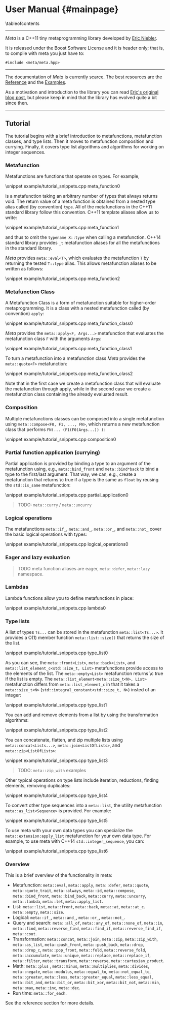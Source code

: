 User Manual       {#mainpage}
===========

\tableofcontents

--------------------------------------------
*Meta* is a C++11 tiny metaprogramming library developed by
[Eric Niebler](https://github.com/ericniebler).

It is released under the Boost Software License and it is header only; that is,
to compile with meta you just have to:

~~~~~~~{.cpp}
#include <meta/meta.hpp>
~~~~~~~

--------------------------------------------

The documentation of *Meta* is currently scarce. The best resources are the
<a href="group__meta.html">Reference</a> and the
<a href="examples.html">Examples</a>.

As a motivation and introduction to the library you can read
[Eric's original blog post](http://ericniebler.com/2014/11/13/tiny-metaprogramming-library/),
but please keep in mind that the library has evolved quite a bit since then.

--------------------------------------------

## Tutorial

The tutorial begins with a brief introduction to metafunctions, metafunction
classes, and type lists. Then it moves to metafunction composition and
currying. Finally, it covers type list algorithms and algorithms for working on
integer sequences.

### Metafunction

Metafunctions are functions that operate on types. For example,

\snippet example/tutorial_snippets.cpp meta_function0

is a metafunction taking an arbitrary number of types that always returns
void. The return value of a meta function is obtained from a nested type alias
called (by convention) `type`. All of the metafunctions in the C++11 standard
library follow this convention. C++11 template aliases allow us to write:

\snippet example/tutorial_snippets.cpp meta_function1

and thus to omit the `typename X::type` when calling a metafunction. C++14
standard library provides `_t` metafunction aliases for all the metafunctions in
the standard library.

*Meta* provides `meta::eval<T>`, which evaluates the metafunction `T` by
 returning the tested `T::type` alias. This allows metafunction aliases to be
 written as follows:

\snippet example/tutorial_snippets.cpp meta_function2

### Metafunction Class

A Metafunction Class is a form of metafunction suitable for higher-order
metaprogramming. It is a class with a nested metafunction called (by convention)
`apply`:

\snippet example/tutorial_snippets.cpp meta_function_class0

*Meta* provides the `meta::apply<F, Args...>` metafunction that evaluates the
 metafunction class `F` with the arguments `Args`:

\snippet example/tutorial_snippets.cpp meta_function_class1

To turn a metafunction into a metafunction class *Meta* provides the
`meta::quote<F>` metafunction:

\snippet example/tutorial_snippets.cpp meta_function_class2

Note that in the first case we create a metafunction class that will evaluate
the metafunction through apply, while in the second case we create a
metafunction class containing the already evaluated result.

### Composition

Multiple metafunctions classes can be composed into a single metafunction using
`meta::compose<F0, F1, ..., FN>`, which returns a new metafunction class that
performs `FN(... (F1(F0(Args...)) )`:

\snippet example/tutorial_snippets.cpp composition0

### Partial function application (currying)

Partial application is provided by binding a type to an argument of the
metafunction using, e.g., `meta::bind_front` and `meta::bind*back` to bind a
type to the first/last argument. That way, we can, e.g., create a metafunction
that returns \c true if a type is the same as `float` by reusing the `std::is_same`
metafunction:

\snippet example/tutorial_snippets.cpp partial_application0

> TODO: `meta::curry` / `meta::uncurry`

### Logical operations

The metafunctions `meta::if_`, `meta::and_`, `meta::or_`, and `meta::not_` cover
the basic logical operations with types:

\snippet example/tutorial_snippets.cpp logical_operations0

### Eager and lazy evaluation

> TODO meta function aliases are eager, `meta::defer`, `meta::lazy` namespace.

### Lambdas

Lambda functions allow you to define metafunctions in place:

\snippet example/tutorial_snippets.cpp lambda0

### Type lists

A list of types `Ts...` can be stored in the metafunction
`meta::list<Ts...>`. It provides a O(1) member function
`meta::list::size()` that returns the size of the list.

\snippet example/tutorial_snippets.cpp type_list0

As you can see, the `meta::front<List>`, `meta::back<List>`, and
`meta::list_element_c<std::size_t, List>` metafunctions provide access to the
elements of the list. The `meta::empty<List>` metafunction returns \c true if
the list is empty. The `meta::list_element<meta::size_t<N>, List>` metafunction
differs from `meta::list_element_c` in that it takes a `meta::size_t<N>`
(`std::integral_constant<std::size_t, N>`) insted of an integer:

\snippet example/tutorial_snippets.cpp type_list1

You can add and remove elements from a list by using the transformation algorithms:

\snippet example/tutorial_snippets.cpp type_list2

You can concatenate, flatten, and zip multiple lists using
`meta::concat<Lists...>`, `meta::join<ListOfLists>`, and  `meta::zip<ListOfLists>`:

\snippet example/tutorial_snippets.cpp type_list3

> TODO:  `meta::zip_with` examples

Other typical operations on type lists include iteration, reductions, finding
elements, removing duplicates:

\snippet example/tutorial_snippets.cpp type_list4

To convert other type sequences into a `meta::list`, the utility metafunction
`meta::as_list<Sequence>` is provided. For example:

\snippet example/tutorial_snippets.cpp type_list5

To use meta with your own data types you can specialize the
`meta::extension:apply_list` metafunction for your own data type. For example,
to use meta with C++14 `std::integer_sequence`, you can:

\snippet example/tutorial_snippets.cpp type_list6

### Overview

This is a brief overview of the functionality in meta:

- Metafunction: `meta::eval`, `meta::apply`, `meta::defer`, `meta::quote`,
  `meta::quote_trait`, `meta::always`, `meta::id`,
  `meta::compose`, `meta::bind_front`, `meta::bind_back`, `meta::curry`,
  `meta::uncurry`, `meta::lambda`, `meta::let`, `meta::apply_list`.
- List: `meta::list`, `meta::front`, `meta::back`, `meta::at`,
  `meta::at_c`. `meta::empty`, `meta::size`.
- Logical: `meta::if_`, `meta::and_`, `meta::or_`, `meta::not_`.
- Query and search: `meta::all_of`, `meta::any_of`, `meta::none_of`, `meta::in`,
  `meta::find`, `meta::reverse_find`, `meta::find_if`, `meta::reverse_find_if`,
  `meta::cout`.
- Transformation: `meta::concat`, `meta::join`, `meta::zip`, `meta::zip_with`,
  `meta::as_list`, `meta::push_front`, `meta::push_back`, `meta::drop`,
  `meta::drop_c`, `meta::pop_front`, `meta::fold`, `meta::reverse_fold`,
  `meta::accumulate`, `meta::unique`, `meta::replace`, `meta::replace_if`,
  `meta::filter`, `meta::transform`, `meta::reverse`, `meta::cartesian_product`.
- Math: `meta::plus` , `meta::minus`, `meta::multiplies`, `meta::divides`,
  `meta::negate`, `meta::modulus`, `meta::equal_to`, `meta::not_equal_to`,
  `meta::greater`, `meta::less`, `meta::greater_equal`, `meta::less_equal`,
  `meta::bit_and`, `meta::bit_or`, `meta::bit_xor`, `meta::bit_not`,
  `meta::min`, `meta::max`, `meta::inc`, `meta::dec`.
- Run time: `meta::for_each`.

See the reference section for more details.
